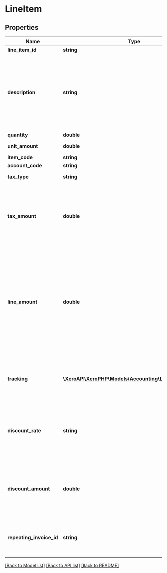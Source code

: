 # LineItem

## Properties
Name | Type | Description | Notes
------------ | ------------- | ------------- | -------------
**line_item_id** | **string** | LineItem unique ID | [optional] 
**description** | **string** | Description needs to be at least 1 char long. A line item with just a description (i.e no unit amount or quantity) can be created by specifying just a &lt;Description&gt; element that contains at least 1 character | [optional] 
**quantity** | **double** | LineItem Quantity | [optional] 
**unit_amount** | **double** | LineItem Unit Amount | [optional] 
**item_code** | **string** | See Items | [optional] 
**account_code** | **string** | See Accounts | [optional] 
**tax_type** | **string** | The tax type from TaxRates | [optional] 
**tax_amount** | **double** | The tax amount is auto calculated as a percentage of the line amount (see below) based on the tax rate. This value can be overriden if the calculated &lt;TaxAmount&gt; is not correct. | [optional] 
**line_amount** | **double** | If you wish to omit either of the &lt;Quantity&gt; or &lt;UnitAmount&gt; you can provide a LineAmount and Xero will calculate the missing amount for you. The line amount reflects the discounted price if a DiscountRate has been used . i.e LineAmount &#x3D; Quantity * Unit Amount * ((100 – DiscountRate)/100) | [optional] 
**tracking** | [**\XeroAPI\XeroPHP\Models\Accounting\LineItemTracking[]**](LineItemTracking.md) | Optional Tracking Category – see Tracking.  Any LineItem can have a  maximum of 2 &lt;TrackingCategory&gt; elements. | [optional] 
**discount_rate** | **string** | Percentage discount being applied to a line item (only supported on  ACCREC invoices – ACC PAY invoices and credit notes in Xero do not support discounts | [optional] 
**discount_amount** | **double** | Discount amount being applied to a line item. Only supported on ACCREC invoices - ACCPAY invoices and credit notes in Xero do not support discounts. | [optional] 
**repeating_invoice_id** | **string** | The Xero identifier for a Repeating Invoicee.g. 297c2dc5-cc47-4afd-8ec8-74990b8761e9 | [optional] 

[[Back to Model list]](../README.md#documentation-for-models) [[Back to API list]](../README.md#documentation-for-api-endpoints) [[Back to README]](../README.md)


